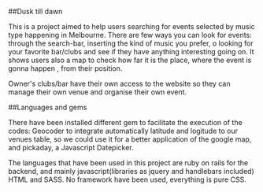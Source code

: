 ##Dusk till dawn

This is a project aimed to help users searching for events selected by music type happening in Melbourne.
There are few ways you can look for events: through the search-bar, inserting the kind of music you prefer, o looking for your favorite bar/clubs and see if they have anything interesting going on.
It shows users also a map to check how far it is the place, where the event is gonna happen , from their position.

Owner's clubs/bar have their own access to the website so they can manage their own venue and organise their own event.

##Languages and gems

There have been installed different gem to facilitate the execution of the codes:
Geocoder to integrate automatically latitude and logitude to our venues table, so we could use it for a better application of the google map,
 and pickaday, a Javascript Datepicker.

The languages that have been used in this project are ruby on rails for the backend, and mainly javascript(libraries as jquery and handlebars included) HTML and SASS.
No framework have been used, everything is pure CSS.
